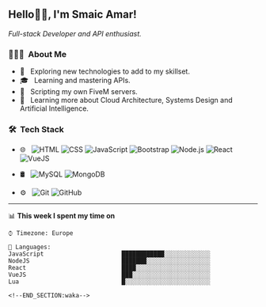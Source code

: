 <h2>Hello👋🏻, I'm Smaic Amar!</h2>
<p><em>Full-stack Developer and API enthusiast.</em></p>

<h3> 👨🏻‍💻 &nbsp;About Me </h3>

- 🤔 &nbsp; Exploring new technologies to add to my skillset.
- 🎓 &nbsp; Learning and mastering APIs.
- 💼 &nbsp; Scripting my own FiveM servers.
- 🌱 &nbsp; Learning more about Cloud Architecture, Systems Design and Artificial Intelligence.

<h3> 🛠 &nbsp;Tech Stack</h3>

- 🌐 &nbsp;
  ![HTML](https://img.shields.io/badge/-HTML5-333333?style=flat&logo=HTML5)
  ![CSS](https://img.shields.io/badge/-CSS-333333?style=flat&logo=CSS3&logoColor=1572B6)
  ![JavaScript](https://img.shields.io/badge/-JavaScript-333333?style=flat&logo=javascript)
  ![Bootstrap](https://img.shields.io/badge/-Bootstrap-333333?style=flat&logo=bootstrap&logoColor=563D7C)
  ![Node.js](https://img.shields.io/badge/-Node.js-333333?style=flat&logo=node.js)
  ![React](https://img.shields.io/badge/-React-333333?style=flat&logo=react)
  ![VueJS](https://img.shields.io/badge/-VueJS-333333?style=flat&logo=javascript)
  
- 🛢 &nbsp;
  ![MySQL](https://img.shields.io/badge/-MySQL-333333?style=flat&logo=mysql)
  ![MongoDB](https://img.shields.io/badge/-MongoDB-333333?style=flat&logo=mongodb)
  
- ⚙️ &nbsp;
  ![Git](https://img.shields.io/badge/-Git-333333?style=flat&logo=git)
  ![GitHub](https://img.shields.io/badge/-GitHub-333333?style=flat&logo=github)

---
<!--START_SECTION:waka-->

📊 **This week I spent my time on** 

```text
⌚︎ Timezone: Europe

💬 Languages: 
JavaScript                      ████████████░░░░░░░░░░░░░ 
NodeJS                          ███████░░░░░░░░░░░░░░░░░░
React                           ████░░░░░░░░░░░░░░░░░░░░░ 
VueJS                           ███░░░░░░░░░░░░░░░░░░░░░░ 
Lua                             █░░░░░░░░░░░░░░░░░░░░░░░░

<!--END_SECTION:waka-->
